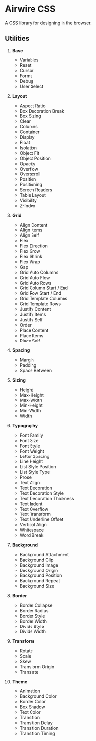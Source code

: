 # Airwire CSS

A CSS library for designing in the browser.

## Utilities

1. **Base**

   - Variables
   - Reset
   - Cursor
   - Forms
   - Debug
   - User Select

2. **Layout**

   - Aspect Ratio
   - Box Decoration Break
   - Box Sizing
   - Clear
   - Columns
   - Container
   - Display
   - Float
   - Isolation
   - Object Fit
   - Object Position
   - Opacity
   - Overflow
   - Overscroll
   - Position
   - Positioning
   - Screen Readers
   - Table Layout
   - Visibility
   - Z-Index

3. **Grid**

   - Align Content
   - Align Items
   - Align Self
   - Flex
   - Flex Direction
   - Flex Grow
   - Flex Shrink
   - Flex Wrap
   - Gap
   - Grid Auto Columns
   - Grid Auto Flow
   - Grid Auto Rows
   - Grid Column Start / End
   - Grid Row Start / End
   - Grid Template Columns
   - Grid Template Rows
   - Justify Content
   - Justify Items
   - Justify Self
   - Order
   - Place Content
   - Place Items
   - Place Self

4. **Spacing**

   - Margin
   - Padding
   - Space Between

5. **Sizing**

   - Height
   - Max-Height
   - Max-Width
   - Min-Height
   - Min-Width
   - Width

6. **Typography**

   - Font Family
   - Font Size
   - Font Style
   - Font Weight
   - Letter Spacing
   - Line Height
   - List Style Position
   - List Style Type
   - Prose
   - Text Align
   - Text Decoration
   - Text Decoration Style
   - Text Decoration Thickness
   - Text Indent
   - Text Overflow
   - Text Transform
   - Text Underline Offset
   - Vertical Align
   - Whitespace
   - Word Break

7. **Background**

   - Background Attachment
   - Background Clip
   - Background Image
   - Background Origin
   - Background Position
   - Background Repeat
   - Background Size

8. **Border**

   - Border Collapse
   - Border Radius
   - Border Style
   - Border Width
   - Divide Style
   - Divide Width

9. **Transform**

   - Rotate
   - Scale
   - Skew
   - Transform Origin
   - Translate

10. **Theme**

    - Animation
    - Background Color
    - Border Color
    - Box Shadow
    - Text Color
    - Transition
    - Transition Delay
    - Transition Duration
    - Transition Timing
